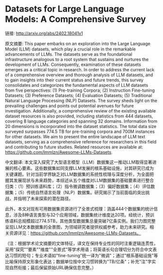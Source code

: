 # Datasets for Large Language Models: A Comprehensive Survey

链接: http://arxiv.org/abs/2402.18041v1

原文摘要:
This paper embarks on an exploration into the Large Language Model (LLM)
datasets, which play a crucial role in the remarkable advancements of LLMs. The
datasets serve as the foundational infrastructure analogous to a root system
that sustains and nurtures the development of LLMs. Consequently, examination
of these datasets emerges as a critical topic in research. In order to address
the current lack of a comprehensive overview and thorough analysis of LLM
datasets, and to gain insights into their current status and future trends,
this survey consolidates and categorizes the fundamental aspects of LLM
datasets from five perspectives: (1) Pre-training Corpora; (2) Instruction
Fine-tuning Datasets; (3) Preference Datasets; (4) Evaluation Datasets; (5)
Traditional Natural Language Processing (NLP) Datasets. The survey sheds light
on the prevailing challenges and points out potential avenues for future
investigation. Additionally, a comprehensive review of the existing available
dataset resources is also provided, including statistics from 444 datasets,
covering 8 language categories and spanning 32 domains. Information from 20
dimensions is incorporated into the dataset statistics. The total data size
surveyed surpasses 774.5 TB for pre-training corpora and 700M instances for
other datasets. We aim to present the entire landscape of LLM text datasets,
serving as a comprehensive reference for researchers in this field and
contributing to future studies. Related resources are available at:
https://github.com/lmmlzn/Awesome-LLMs-Datasets.

中文翻译:
本文深入探究了大型语言模型（LLM）数据集这一推动LLM取得显著进展的核心要素。这些数据集如同支撑LLM发展的根系基础设施，对其研究已成为关键课题。针对当前学界缺乏对LLM数据集的系统性梳理与深度分析，为全面把握其发展现状与未来趋势，本综述从五个维度对LLM数据集的基础要素进行整合归类：（1）预训练语料库；（2）指令微调数据集；（3）偏好数据集；（4）评估数据集；（5）传统自然语言处理（NLP）数据集。研究揭示了当前面临的突出挑战，并指明了未来探索的潜在路径。

此外，本文对现有可用数据集资源进行了全景式梳理：涵盖444个数据集的统计信息，涉及8种语言类型与32个应用领域，数据集统计维度达20项。经统计，预训练语料总规模超过774.5TB，其他类型数据集总量突破7亿条实例。我们力图完整呈现LLM文本数据集的全景图，为领域研究者提供权威参考，助力未来研究。相关资源详见：https://github.com/lmmlzn/Awesome-LLMs-Datasets。

（注：根据学术论文摘要的文体特征，译文在保持专业性的同时注重逻辑连贯性，采用"探究""要素""维度""全景式"等学术用语；将英语长句合理切分为符合中文表达习惯的短句；专业术语如"fine-tuning"统一译为"微调"；通过"根系基础设施"等比喻保持原文形象化表达；数据单位按中文习惯转换为"TB/亿条"；补充"注"字实现自然衔接；最后保留原始URL确保信息完整。）
